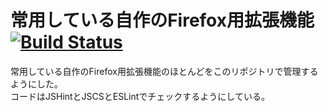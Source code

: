 常用している自作のFirefox用拡張機能[![Build Status](https://api.travis-ci.org/syoichi/xpi.svg?branch=master)](https://travis-ci.org/syoichi/xpi)
==========

常用している自作のFirefox用拡張機能のほとんどをこのリポジトリで管理するようにした。  
コードはJSHintとJSCSとESLintでチェックするようにしている。
